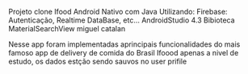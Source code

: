 Projeto clone Ifood Android Nativo com Java
Utilizando:
Firebase: Autenticação, Realtime DataBase, etc...
AndroidStudio 4.3
Bibioteca MaterialSearchView miguel catalan

Nesse app foram implementadas aprincipais funcionalidades do mais famoso app de delivery de comida do Brasil Ifoood
apenas a nivel de estudo, os dados estção sendo sauvos no user prifile
